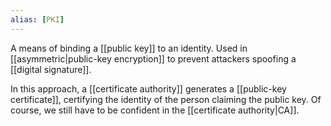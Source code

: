 ```yaml
---
alias: [PKI]
---
```

A means of binding a [[public key]] to an identity. Used in [[asymmetric|public-key encryption]] to prevent attackers spoofing a [[digital signature]].

In this approach, a [[certificate authority]] generates a [[public-key certificate]], certifying the identity of the person claiming the public key. Of course, we still have to be confident in the [[certificate authority|CA]]. 